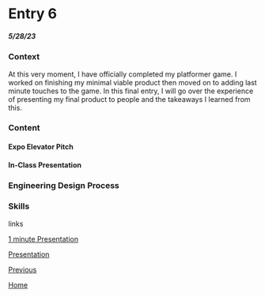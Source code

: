 # Entry 6
##### 5/28/23

### Context
At this very moment, I have officially completed my platformer game. I worked on finishing my minimal viable product then moved on to adding last minute touches to the game. In this final entry, I will go over the experience of presenting my final product to people and the takeaways I learned from this. 

### Content
#### Expo Elevator Pitch

#### In-Class Presentation

### Engineering Design Process

### Skills


links

[1 minute Presentation](https://docs.google.com/document/d/1hzTOBQP2Cji-aSnAKS0527_g-DXJw4pvd88NT5U-VTA/edit#bookmark=id.pnij3ytr6bh8)

[Presentation](https://docs.google.com/presentation/d/1VVJsdfvE1bpRUX2Fs_yLJnXLQnlPU09hUudUjbScSAA/edit?usp=sharing)


[Previous](entry05.md) 

[Home](../README.md)
